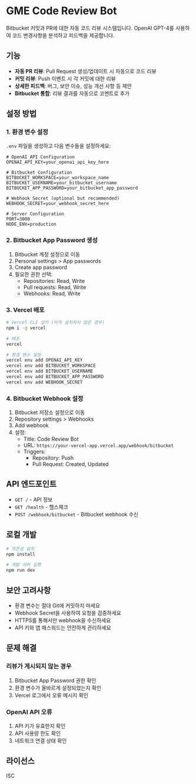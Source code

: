 # GME Code Review Bot

Bitbucket 커밋과 PR에 대한 자동 코드 리뷰 시스템입니다. OpenAI GPT-4를 사용하여 코드 변경사항을 분석하고 피드백을 제공합니다.

## 기능

- **자동 PR 리뷰**: Pull Request 생성/업데이트 시 자동으로 코드 리뷰
- **커밋 리뷰**: Push 이벤트 시 각 커밋에 대한 리뷰
- **상세한 피드백**: 버그, 보안 이슈, 성능 개선 사항 등 제안
- **Bitbucket 통합**: 리뷰 결과를 자동으로 코멘트로 추가

## 설정 방법

### 1. 환경 변수 설정

`.env` 파일을 생성하고 다음 변수들을 설정하세요:

```env
# OpenAI API Configuration
OPENAI_API_KEY=your_openai_api_key_here

# Bitbucket Configuration
BITBUCKET_WORKSPACE=your_workspace_name
BITBUCKET_USERNAME=your_bitbucket_username
BITBUCKET_APP_PASSWORD=your_bitbucket_app_password

# Webhook Secret (optional but recommended)
WEBHOOK_SECRET=your_webhook_secret_here

# Server Configuration
PORT=3000
NODE_ENV=production
```

### 2. Bitbucket App Password 생성

1. Bitbucket 계정 설정으로 이동
2. Personal settings > App passwords
3. Create app password
4. 필요한 권한 선택:
   - Repositories: Read, Write
   - Pull requests: Read, Write
   - Webhooks: Read, Write

### 3. Vercel 배포

```bash
# Vercel CLI 설치 (아직 설치하지 않은 경우)
npm i -g vercel

# 배포
vercel

# 환경 변수 설정
vercel env add OPENAI_API_KEY
vercel env add BITBUCKET_WORKSPACE
vercel env add BITBUCKET_USERNAME
vercel env add BITBUCKET_APP_PASSWORD
vercel env add WEBHOOK_SECRET
```

### 4. Bitbucket Webhook 설정

1. Bitbucket 저장소 설정으로 이동
2. Repository settings > Webhooks
3. Add webhook
4. 설정:
   - Title: Code Review Bot
   - URL: `https://your-vercel-app.vercel.app/webhook/bitbucket`
   - Triggers:
     - Repository: Push
     - Pull Request: Created, Updated

## API 엔드포인트

- `GET /` - API 정보
- `GET /health` - 헬스체크
- `POST /webhook/bitbucket` - Bitbucket webhook 수신

## 로컬 개발

```bash
# 의존성 설치
npm install

# 개발 서버 실행
npm run dev
```

## 보안 고려사항

- 환경 변수는 절대 Git에 커밋하지 마세요
- Webhook Secret을 사용하여 요청을 검증하세요
- HTTPS를 통해서만 webhook을 수신하세요
- API 키와 앱 패스워드는 안전하게 관리하세요

## 문제 해결

### 리뷰가 게시되지 않는 경우
1. Bitbucket App Password 권한 확인
2. 환경 변수가 올바르게 설정되었는지 확인
3. Vercel 로그에서 오류 메시지 확인

### OpenAI API 오류
1. API 키가 유효한지 확인
2. API 사용량 한도 확인
3. 네트워크 연결 상태 확인

## 라이선스

ISC